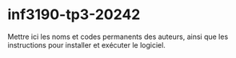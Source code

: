 # inf3190-tp3-20242

Mettre ici les noms et codes permanents des auteurs, ainsi que les instructions
pour installer et exécuter le logiciel.
